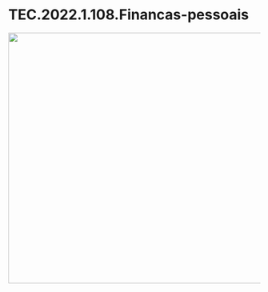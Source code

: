 # TEC.2022.1.108.Financas-pessoais
<img src="https://raw.githubusercontent.com/implementacaoteste/TEC.2022.1.108.Financas-pessoais/main/papel%20de%20parede%20novo.png" height="500" width="800">
